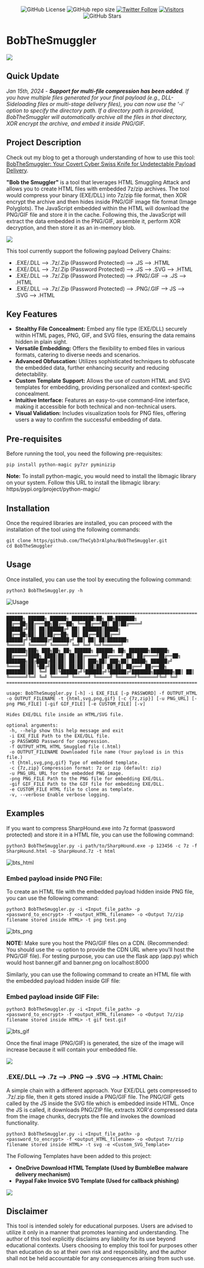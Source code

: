 <div align="center">

 ![GitHub License](https/img.shields.io/github/license/TheCyb3rAlpha/BobTheSmuggler?color=yellow)
 ![GitHub repo size](https/img.shields.io/github/repo-size/TheCyb3rAlpha/BobTheSmuggler?color=green)
 [![Twitter Follow](https/img.shields.io/twitter/follow/TheCyb3rAlpha.svg?style=social)](https/twitter.com/TheCyb3rAlpha)
 [![Visitors](https/visitor-badge.laobi.icu/badge?page_id=TheCyb3rAlpha.BobTheSmuggler)](https/github.com/TheCyb3rAlpha/BobTheSmuggler)
 ![GitHub Stars](https/img.shields.io/github/stars/TheCyb3rAlpha/BobTheSmuggler)



</div>

# BobTheSmuggler

![](images/bob.png)

## Quick Update
_Jan 15th, 2024 - **Support for multi-file compression has been added**. If you have multiple files generated for your final payload (e.g., DLL-Sideloading files or multi-stage delivery files), you can now use the '-i' option to specify the directory path. If a directory path is provided, BobTheSmuggler will automatically archive all the files in that directory, XOR encrypt the archive, and embed it inside PNG/GIF._

## Project Description

Check out my blog to get a thorough understanding of how to use this tool: [BobTheSmuggler: Your Covert Cyber Swiss Knife for Undetectable Payload Delivery](https/medium.com/@TheCyb3rAlpha/bobthesmuggler-your-covert-cyber-swiss-knife-for-undetectable-payload-delivery-bc84f3037522).

**"Bob the Smuggler"** is a tool that leverages HTML Smuggling Attack and allows you to create HTML files with embedded 7z/zip archives. The tool would compress your binary (EXE/DLL) into 7z/zip file format, then XOR encrypt the archive and then hides inside PNG/GIF image file format (Image Polyglots). The JavaScript embedded within the HTML will download the PNG/GIF file and store it in the cache. Following this, the JavaScript will extract the data embedded in the PNG/GIF, assemble it, perform XOR decryption, and then store it as an in-memory blob.

![](https/www.plantuml.com/plantuml/dpng/bP7BRzf04CRl_YkcbygSE5O2LQKonhIYJSGZoe7BuXt3IlkmPjSGyzTdRCSAIW0f5qlU-RxVFBw93u92PNJqBHpG81WHa9I8slSe6YqnHtL4I5ymhuBOQOIPua-SFgV3wM8n6BCeSQOaz1w-GsfpgilGYhOs_d4UdbK99nKEK0hlJuvaOr45n2rdveXRmazu_9yDW6Um4DVe1n70A3Kxb3qHPTTOsKRAw8rNTW-hW7jXtPv4UQYPZDhZPtZsPtQNoFKl4bTFsLqYrplhH-Dy_My1Zk21TwNRYAaYp8EkcTLQjfOzSs6bnixwHlJSnKfLS0ePMYGH4FwAerZbf3Y6nCac1jPoWe547fIp7DDlxz7iTDrdaLG-EDCDjqPJweQpyIX_NGtbiWKFUCtTRs_TJTiK2r7fqFg6VB0BRxzJGiZ_V18hzBkkkT2Ogyr3Twub2bb3uOYXMXsHQgxpK6KqOLHbz2i0)


This tool currently support the following payload Delivery Chains:

- .EXE/.DLL --> .7z/.Zip (Password Protected) --> .JS --> .HTML
- .EXE/.DLL --> .7z/.Zip (Password Protected) --> .JS --> .SVG --> .HTML
- .EXE/.DLL --> .7z/.Zip (Password Protected) --> .PNG/.GIF --> .JS --> .HTML
- .EXE/.DLL --> .7z/.Zip (Password Protected) --> .PNG/.GIF --> JS --> .SVG --> .HTML

## Key Features
- **Stealthy File Concealment:** Embed any file type (EXE/DLL) securely within HTML pages, PNG, GIF, and SVG files, ensuring the data remains hidden in plain sight.
- **Versatile Embedding:** Offers the flexibility to embed files in various formats, catering to diverse needs and scenarios.
- **Advanced Obfuscation:** Utilizes sophisticated techniques to obfuscate the embedded data, further enhancing security and reducing detectability.
- **Custom Template Support:** Allows the use of custom HTML and SVG templates for embedding, providing personalized and context-specific concealment.
- **Intuitive Interface:** Features an easy-to-use command-line interface, making it accessible for both technical and non-technical users.
- **Visual Validation:** Includes visualization tools for PNG files, offering users a way to confirm the successful embedding of data.

## Pre-requisites

Before running the tool, you need the following pre-requisites:

```
pip install python-magic py7zr pyminizip
```

**Note:** To install python-magic, you would need to install the libmagic library on your system. Follow this URL to install the libmagic library: https/pypi.org/project/python-magic/

## Installation

Once the required libraries are installed, you can proceed with the installation of the tool using the following commands:

```
git clone https/github.com/TheCyb3rAlpha/BobTheSmuggler.git
cd BobTheSmuggler
```

## Usage

Once installed, you can use the tool by executing the following command:
```
python3 BobTheSmuggler.py -h
```

![Usage](images/usage.png "usage")

```
======================================================================
██████╗ ██████╗ ██████╗ ████████╗██╗ ██╗███████╗
██╔══██╗██╔═══██╗██╔══██╗ ╚══██╔══╝██║ ██║██╔════╝
██████╔╝██║ ██║██████╔╝ ██║ ███████║█████╗
██╔══██╗██║ ██║██╔══██╗ ██║ ██╔══██║██╔══╝
██████╔╝╚██████╔╝██████╔╝ ██║ ██║ ██║███████╗
╚═════╝ ╚═════╝ ╚═════╝ ╚═╝ ╚═╝ ╚═╝╚══════╝
███████╗███╗ ███╗██╗ ██╗ ██████╗ ██████╗ ██╗ ███████╗██████╗
██╔════╝████╗ ████║██║ ██║██╔════╝ ██╔════╝ ██║ ██╔════╝██╔══██╗
███████╗██╔████╔██║██║ ██║██║ ███╗██║ ███╗██║ █████╗ ██████╔╝
╚════██║██║╚██╔╝██║██║ ██║██║ ██║██║ ██║██║ ██╔══╝ ██╔══██╗
███████║██║ ╚═╝ ██║╚██████╔╝╚██████╔╝╚██████╔╝███████╗███████╗██║ ██║
╚══════╝╚═╝ ╚═╝ ╚═════╝ ╚═════╝ ╚═════╝ ╚══════╝╚══════╝╚═╝ ╚═╝
======================================================================

usage: BobTheSmuggler.py [-h] -i EXE_FILE [-p PASSWORD] -f OUTPUT_HTML -o OUTPUT_FILENAME -t {html,svg,png,gif} [-c {7z,zip}] [-u PNG_URL] [-png PNG_FILE] [-gif GIF_FILE] [-e CUSTOM_FILE] [-v]

Hides EXE/DLL file inside an HTML/SVG file.

optional arguments:
 -h, --help show this help message and exit
 -i EXE_FILE Path to the EXE/DLL file.
 -p PASSWORD Password for compression.
 -f OUTPUT_HTML HTML Smuggled file (.html)
 -o OUTPUT_FILENAME Downloaded file name (Your payload is in this file.)
 -t {html,svg,png,gif} Type of embedded template.
 -c {7z,zip} Compression format: 7z or zip (default: zip)
 -u PNG_URL URL for the embedded PNG image.
 -png PNG_FILE Path to the PNG file for embedding EXE/DLL.
 -gif GIF_FILE Path to the GIF file for embedding EXE/DLL.
 -e CUSTOM_FILE HTML file to clone as template.
 -v, --verbose Enable verbose logging.
```

## Examples

If you want to compress SharpHound.exe into 7z format (password protected) and store it in a HTML file, you can use the following command:

```
python3 BobTheSmuggler.py -i path/to/SharpHound.exe -p 123456 -c 7z -f SharpHound.html -o SharpHound.7z -t html
```

![bts_html](images/bts_html.png "HTML Creation")


### Embed payload inside PNG File:
To create an HTML file with the embedded payload hidden inside PNG file, you can use the following command:
```
python3 BobTheSmuggler.py -i <Input_file_path> -p <password_to_encrypt> -f <output_HTML_filename> -o <Output 7z/zip filename stored inside HTML> -t png test.png
```

![bts_png](images/bts_png.png "PNG Creation")

**NOTE:** Make sure you host the PNG/GIF files on a CDN. (Recommended: You should use the -u option to provide the CDN URL where you'll host the PNG/GIF file). For testing purpose, you can use the flask app (app.py) which would host banner.gif and banner.png on localhost:8000

Similarly, you can use the following command to create an HTML file with the embedded payload hidden inside GIF file:

### Embed payload inside GIF File:
```
python3 BobTheSmuggler.py -i <Input_file_path> -p <password_to_encrypt> -f <output_HTML_filename> -o <Output 7z/zip filename stored inside HTML> -t gif test.gif
```
![bts_gif](images/bts_gif.png "GIF Creation")

Once the final image (PNG/GIF) is generated, the size of the image will increase because it will contain your embedded file.

![](images/bts_image.png)

### .EXE/.DLL --> .7z --> .PNG --> .SVG --> .HTML Chain:
A simple chain with a different approach. Your EXE/DLL gets compressed to .7z/.zip file, then it gets stored inside a PNG/GIF file. The PNG/GIF gets called by the JS inside the SVG file which is embedded inside HTML. Once the JS is called, it downloads PNG/ZIP file, extracts XOR'd compressed data from the image chunks, decrypts the file and invokes the download functionality.

```
python3 BobTheSmuggler.py -i <Input_file_path> -p <password_to_encrypt> -f <output_HTML_filename> -o <Output 7z/zip filename stored inside HTML> -t svg -e <Custom_SVG_Template>
```

The Following Templates have been added to this project:
 - **OneDrive Download HTML Template (Used by BumbleBee malware delivery mechanism)**
 - **Paypal Fake Invoice SVG Template (Used for callback phishing)**

![](images/bts_templates.png)

## Disclaimer
This tool is intended solely for educational purposes. Users are advised to utilize it only in a manner that promotes learning and understanding. The author of this tool explicitly disclaims any liability for its use beyond educational contexts. Users choosing to employ this tool for purposes other than education do so at their own risk and responsibility, and the author shall not be held accountable for any consequences arising from such use.
